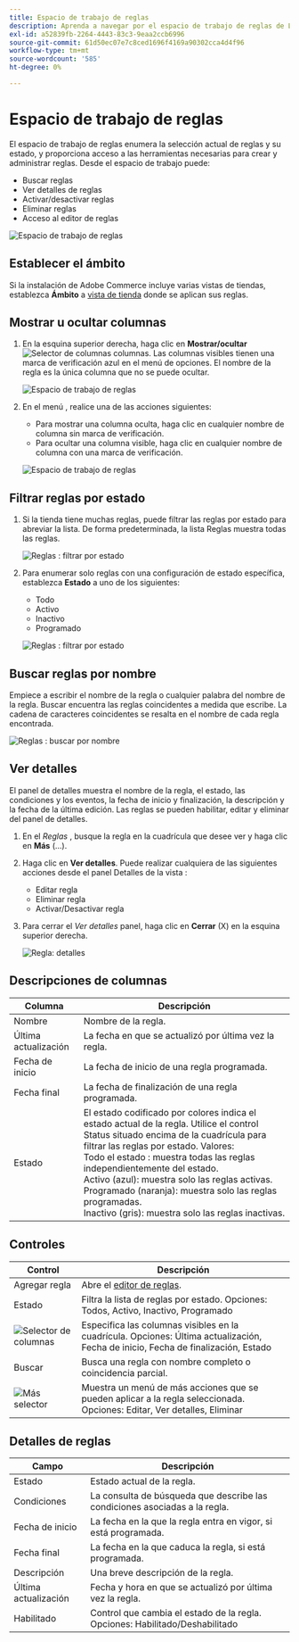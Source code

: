 ```yaml
---
title: Espacio de trabajo de reglas
description: Aprenda a navegar por el espacio de trabajo de reglas de Live Search.
exl-id: a52839fb-2264-4443-83c3-9eaa2ccb6996
source-git-commit: 61d50ec07e7c8ced1696f4169a90302cca4d4f96
workflow-type: tm+mt
source-wordcount: '585'
ht-degree: 0%

---
```


# Espacio de trabajo de reglas

El espacio de trabajo de reglas enumera la selección actual de reglas y su estado, y proporciona acceso a las herramientas necesarias para crear y administrar reglas. Desde el espacio de trabajo puede:

* Buscar reglas
* Ver detalles de reglas
* Activar/desactivar reglas
* Eliminar reglas
* Acceso al editor de reglas

![Espacio de trabajo de reglas](assets/rules-workspace.png)

## Establecer el ámbito

Si la instalación de Adobe Commerce incluye varias vistas de tiendas, establezca **Ámbito** a [vista de tienda](https://docs.magento.com/user-guide/configuration/scope.html) donde se aplican sus reglas.

## Mostrar u ocultar columnas

1. En la esquina superior derecha, haga clic en **Mostrar/ocultar** ![Selector de columnas](assets/btn-show-hide-columns.png) columnas.
Las columnas visibles tienen una marca de verificación azul en el menú de opciones. El nombre de la regla es la única columna que no se puede ocultar.

   ![Espacio de trabajo de reglas](assets/rules-workspace-show-hide-columns.png)

1. En el menú , realice una de las acciones siguientes:

   * Para mostrar una columna oculta, haga clic en cualquier nombre de columna sin marca de verificación.
   * Para ocultar una columna visible, haga clic en cualquier nombre de columna con una marca de verificación.

   ![Espacio de trabajo de reglas](assets/rules-workspace-all-columns.png)

## Filtrar reglas por estado

1. Si la tienda tiene muchas reglas, puede filtrar las reglas por estado para abreviar la lista. De forma predeterminada, la lista Reglas muestra todas las reglas.

   ![Reglas : filtrar por estado](assets/rules-workspace-filter-status.png)

1. Para enumerar solo reglas con una configuración de estado específica, establezca **Estado** a uno de los siguientes:

   * Todo
   * Activo
   * Inactivo
   * Programado

   ![Reglas : filtrar por estado](assets/rules-workspace-filter-status-active.png)

## Buscar reglas por nombre

Empiece a escribir el nombre de la regla o cualquier palabra del nombre de la regla.
Buscar encuentra las reglas coincidentes a medida que escribe. La cadena de caracteres coincidentes se resalta en el nombre de cada regla encontrada.

![Reglas : buscar por nombre](assets/rules-workspace-search-name.png)

## Ver detalles

El panel de detalles muestra el nombre de la regla, el estado, las condiciones y los eventos, la fecha de inicio y finalización, la descripción y la fecha de la última edición. Las reglas se pueden habilitar, editar y eliminar del panel de detalles.

1. En el *Reglas* , busque la regla en la cuadrícula que desee ver y haga clic en **Más** (...).
1. Haga clic en **Ver detalles**.
Puede realizar cualquiera de las siguientes acciones desde el panel Detalles de la vista :

   * Editar regla
   * Eliminar regla
   * Activar/Desactivar regla

1. Para cerrar el *Ver detalles* panel, haga clic en **Cerrar** (X) en la esquina superior derecha.

   ![Regla: detalles](assets/rules-workspace-details.png)

## Descripciones de columnas

| Columna | Descripción |
|--- |--- |
| Nombre | Nombre de la regla. |
| Última actualización | La fecha en que se actualizó por última vez la regla. |
| Fecha de inicio | La fecha de inicio de una regla programada. |
| Fecha final | La fecha de finalización de una regla programada. |
| Estado | El estado codificado por colores indica el estado actual de la regla. Utilice el control Status situado encima de la cuadrícula para filtrar las reglas por estado. Valores:<br />Todo el estado : muestra todas las reglas independientemente del estado.<br />Activo (azul): muestra solo las reglas activas.<br />Programado (naranja): muestra solo las reglas programadas.<br />Inactivo (gris): muestra solo las reglas inactivas. |

## Controles

| Control | Descripción |
|--- |--- |
| Agregar regla | Abre el [editor de reglas](rules-add.md). |
| Estado | Filtra la lista de reglas por estado. Opciones: Todos, Activo, Inactivo, Programado |
| ![Selector de columnas](assets/btn-show-hide-columns.png) | Especifica las columnas visibles en la cuadrícula. Opciones: Última actualización, Fecha de inicio, Fecha de finalización, Estado |
| Buscar | Busca una regla con nombre completo o coincidencia parcial. |
| ![Más selector](assets/btn-more.png) | Muestra un menú de más acciones que se pueden aplicar a la regla seleccionada. Opciones: Editar, Ver detalles, Eliminar |

## Detalles de reglas

| Campo | Descripción |
|--- |--- |
| Estado | Estado actual de la regla. |
| Condiciones | La consulta de búsqueda que describe las condiciones asociadas a la regla. |
| Fecha de inicio | La fecha en la que la regla entra en vigor, si está programada. |
| Fecha final | La fecha en la que caduca la regla, si está programada. |
| Descripción | Una breve descripción de la regla. |
| Última actualización | Fecha y hora en que se actualizó por última vez la regla. |
| Habilitado | Control que cambia el estado de la regla. Opciones: Habilitado/Deshabilitado |
